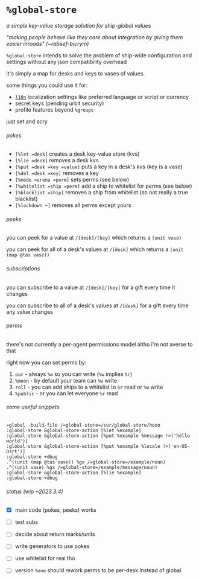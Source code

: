 #   `%global-store`

_a simple key-value storage solution for ship-global values_

_"making people behave like they care about integration by giving them easier inroads" (~rabsef-bicrym)_

`%global-store` intends to solve the problem of ship-wide configuration and
settings without any json compatibility overhead

it's simply a map for desks and keys to vases of values.

some things you could use it for:

- [`l10n`](https://github.com/sigilante/l10n) localization settings like
  preferred language or script or currency
- secret keys (pending urbit security)
- profile features beyond `%groups`

just set and scry

###### pokes

- `[%let =desk]` creates a desk key-value store (kvs)
- `[%lie =desk]` removes a desk kvs
- `[%put =desk =key =value]` puts a key in a desk's kvs (key is a vase)
- `[%del =desk =key]` removes a key
- `[%mode =arena =perm]` sets perms (see below)
- `[%whitelist =ship =perm]` add a ship to whitelist for perms (see below)
- `[%blacklist =ship]` removes a ship from whitelist (so not really a true blacklist)
- `[%lockdown ~]` removes all perms except yours

###### peeks

you can peek for a value at `/[desk]/[key]` which returns a `(unit vase)`

you can peek for all of a desk's values at `/[desk]` which returns a
`(unit (map @tas vase))`

###### subscriptions

you can subscribe to a value at `/[desk]/[key]` for a gift every time it changes

you can subscribe to all of a desk's values at `/[desk]` for a gift every time
any value changes

###### perms

there's not currently a per-agent permissions model altho i'm not averse to that

right now you can set perms by:

1. `our` - always `%w` so you can write (`%w` implies `%r`)
2. `%moon` - by default your team can `%w` write
3. `roll` - you can add ships to a whitelist to `%r` read or `%w` write
4. `%public` - or you can let everyone `%r` read

###### some useful snippets

```hoon
=global -build-file /=global-store=/sur/global-store/hoon
:global-store &global-store-action [%let %example]
:global-store &global-store-action [%put %example %message !>('hello world')]
:global-store &global-store-action [%put %example %locale !>('en-US-Dsrt')]
:global-store +dbug
.^((unit (map @tas vase)) %gx /=global-store=/example/noun)
.^((unit vase) %gx /=global-store=/example/message/noun)
:global-store &global-store-action [%lie %example]
:global-store +dbug
```

###### status (wip ~2023.3.4)

- [x] main code (pokes, peeks) works
- [ ] test subs
- [ ] decide about return marks/units
- [ ] write generators to use pokes
- [ ] use whitelist for real tho

- [ ] version `%one` should rework perms to be per-desk instead of global
